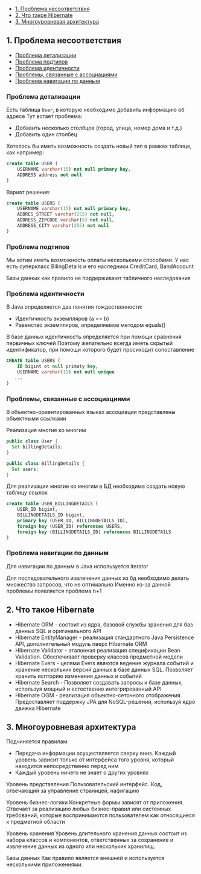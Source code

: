 
+ [1. Проблема несоответствия](#проблема-несоответствия)
+ [2. Что такое Hibernate]()
+ [3. Многоуровневая архитектура]()

## 1. Проблема несоответствия

+ [Проблема детализации](#проблема-детализации)
+ [Проблема подтипов](#проблема-подтипов)
+ [Проблема идентичности](#проблема-идентичности)
+ [Проблемы, связанные с ассоциациями](#проблемы-связанные-с-ассоциациями)
+ [Проблема навигации по данным](#проблема-навигации-по-данным)

### Проблема детализации
Есть таблица `User`, в которую необходимо добавить информацию об адресе
Тут встает проблема:
- Добавить несколько столбцов (город, улица, номер дома и т.д.)
- Добавить один столбец

Хотелось бы иметь возможность создать новый тип в рамках таблице, как например:
```sql
create table USER (
    USERNAME varchar(15) not null primary key,
    ADDRESS address not null
)
```

Вариат решения:
```sql
create table USERS (
    USERNAME varchar(15) not null primary key,
    ADDRES_STREET varchar(255) not null,
    ADDRESS_ZIPCODE varchar(5) not null,
    ADDRESS_CITY varchar(255) not null
)
```

### Проблема подтипов
Мы хотим иметь возможность оплаты несколькими способами.
У нас есть суперкласс BilingDetails и его наследники CreditCard, BandAccount

Базы данных как правило не поддерживают табличного наследования


### Проблема идентичности
В Java определяется два понятия тождественности:
- Идентичность экземпляров (a == b)
- Равенство экземпляров, определяемое методом equals()

В базе данных идентичность определяется при помощи сравнения первичных ключей
Поэтому желательно всегда иметь скрытый идентификатор, при помощи которого будет просиходит сопоставление
```sql
CREATE table USERS (
    ID bigint ot null primaty key,
    USERNAME varchar(15) not null unique
   ...
)
```

### Проблемы, связанные с ассоциациями
В объектно-ориентированных языках ассоциации представлены объектными ссылками

Реализация многие ко многим
```java
public class User {
  Set billingDetails;
}

public class BillingDetails {
  Set users;
}
```

Для реализации многие ко многим в БД необходима создать новую таблицу ссылок
```sql
create table USER_BILLINGDETAILS (
    USER_ID bigint,
    BILLINGDETAILS_ID bigint,
    primary key (USER_ID, BILLINGDETAILS_ID),
    foreign key (USER_ID) references USERS,
    foreign key (BILLINGDETAILS_ID) references BILLINGDETAILS
)
```

### Проблема навигации по данным
Для навигации по данным в Java используется iterator

Для последовательного извлечения данных из бд необходимо делать множество запросов, что не оптимально
Именно из-за данной проблемы появляется проблема n+1


## 2. Что такое Hibernate

- Hibernate ORM - состоит из ядра, базовой службы зранения для баз данных SQL и оригинального API
- Hibernate EntityManager - реализация стандартного Java Persistence API, дополнительный модуль пверх Hibernate ORM
- Hibernate Validator - эталонная реализация спецификации Bean Validation. Обеспечивает проверку классов предметной модели
- Hibernate Evers - целями Evers явяются ведение журнала событий и хранение нескольких версий данных в базе данных SQL. Позволяет хранить испторию изменения данных и событий
- Hibernate Search - Позволяет создавать запросы к базе данных, используя мощный и естественно интегрированный API
- Hibernate OGM - реализация объектно-сеточного отображения. Предоставляет поддержку JPA для NoSQL-решений, используя ядро движка Hibernate


## 3. Многоуровневая архитектура

Подчиняется правилам:
- Передача информации осуществляется сверху вниз. Каждый уровень зависит только от интерфейса того уровня, который находится непосредственно перед ним
- Каждый уровень ничего не знает о других уровнях

Уровень представления
    Пользовательский интерфейс. Код, отвечающий за управление страницей, нафигацию
        
Уровень бизнес-логики
    Конкретные формы зависят от приложения. Отвечает за реализацию любых бизнес-правил или системных требований, которые воспринимаются пользователем как относящиеся к предметной области

Уровень хранения
    Уровень длительного хранения данных состоит из набора классов и компонентов, ответственных за сохранение и извлечение данных из одного или нескольких хранилищ.

Базы данных
    Как правило является внешней и используется несколькими приложениями.


